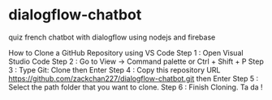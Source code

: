 # dialogflow-chatbot
quiz french chatbot with dialogflow using nodejs and firebase

How to Clone a GitHub Repository using VS Code
Step 1 : Open Visual Studio Code
Step 2 : Go to View -> Command palette or Ctrl + Shift + P
Step 3 : Type Git: Clone then Enter
Step 4 : Copy this repository URL https://github.com/zackchan227/dialogflow-chatbot.git then Enter
Step 5 : Select the path folder that you want to clone.
Step 6 : Finish Cloning. Ta da !
